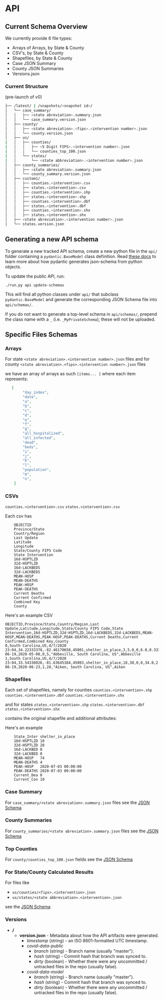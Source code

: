 # API

## Current Schema Overview

We currently provide 6 file types:
* Arrays of Arrays, by State & County
* CSV's, by State & County
* Shapefiles, by State & County
* Case JSON Summary
* County JSON Summaries
* Versions.json


### Current Structure
(pre-launch of v0)

```bash
├── /latest/ | /snapshots/<snapshot id>/
│   └── case_summary/
│   │   ├── <state abreviation>.summary.json
│   │   └── case_summary.version.json
│   ├── county/
│   │   ├── <state abreviation>.<fips>.<intervention number>.json
│   │   └── county.version.json
│   ├── us/
|   │   ├── counties/
|   │   │   ├── <5 Digit FIPS>.<intervention number>.json
|   │   │   └── counties_top_100.json
|   │   └── states/
|   │       └── <state abbreviation>.<intervention number>.json
│   ├── county_summaries/
│   │   ├── <state abreviation>.summary.json
│   │   └── county_summary.version.json
│   ├── custom1/
│   │   ├── counties.<intervention>.csv
│   │   ├── states.<intervention>.csv
│   │   ├── counties.<intervention>.shp
│   │   ├── states.<intervention>.shp
│   │   ├── counties.<intervention>.dbf
│   │   ├── states.<intervention>.dbf
│   │   ├── counties.<intervention>.shx
│   │   ├── states.<intervention>.shx
│   ├── <state abreviation>.<intervention number>.json
│   └── states.version.json
```


## Generating a new API schema

To generate a new tracked API schema, create a new python file in the `api/` folder containing
a `pydantic.BaseModel` class definition. Read [these docs](https://pydantic-docs.helpmanual.io/usage/schema/)
to learn more about how pydantic generates json-schema from python objects.

To update the public API, run:
```
./run.py api update-schemas
```

This will find all python classes under `api/` that subclass `pydantic.BaseModel` and
generate the corresponding JSON Schema file into `api/schemas/`.

If you do not want to generate a top-level schema in `api/schemas/`, prepend the class name
with a `_` (i.e. `_MyPrivateSchema`); these will not be uploaded.


## Specific Files Schemas

### Arrays

For state `<state abreviation>.<intervention number>.json` files
and for county `<state abreviation>.<fips>.<intervention number>.json` files

we have an array of arrays as such `[items... ]` where each item represents:

```json
   [
        "day_index",
        "date",
        "a",
        "b",
        "c",
        "d",
        "e",
        "f",
        "g",
        "all_hospitalized",
        "all_infected",
        "dead",
        "beds",
        "i",
        "j",
        "k",
        "l",
        "population",
        "m",
        "n",
    ]
```

### CSVs

`counties.<intervention>.csv`
`states.<intervention>.csv`

Each csv has
```
    OBJECTID
    Province/State
    Country/Region
    Last Update
    Latitude
    Longitude
    State/County FIPS Code
    State Intervention
    16d-HSPTLZD
    32d-HSPTLZD
    16d-LACKBEDS
    32d-LACKBEDS
    MEAN-HOSP
    MEAN-DEATHS
    PEAK-HOSP
    PEAK-DEATHS
    Current Deaths
    Current Confirmed
    Combined Key
    County
```

Here's an example CSV
```csv
OBJECTID,Province/State,Country/Region,Last Update,Latitude,Longitude,State/County FIPS Code,State Intervention,16d-HSPTLZD,32d-HSPTLZD,16d-LACKBEDS,32d-LACKBEDS,MEAN-HOSP,MEAN-DEATHS,PEAK-HOSP,PEAK-DEATHS,Current Deaths,Current Confirmed,Combined Key,County
0,South Carolina,US,4/7/2020 23:04,34.22333378,-82.46170658,45001,shelter_in_place,3,5,0,0,6.0,0.3333333333333333,2020-06-19,2020-05-08,0,5,"Abbeville, South Carolina, US",Abbeville
1,South Carolina,US,4/7/2020 23:04,33.54338026,-81.63645384,45003,shelter_in_place,18,30,0,0,34.0,2.4814814814814814,2020-06-19,2020-06-23,1,28,"Aiken, South Carolina, US",Aiken
```

### Shapefiles

Each set of shapefiles, namely for counties
`counties.<intervention>.shp`
`counties.<intervention>.dbf`
`counties.<intervention>.shx`

and for states
`states.<intervention>.shp`
`states.<intervention>.dbf`
`states.<intervention>.shx`

contains the original shapefile and additional attributes:

Here's an example
```
    State_Inter	shelter_in_place
    16d-HSPTLZD	10
    32d-HSPTLZD	28
    16d-LACKBED	0
    32d-LACKBED	0
    MEAN-HOSP	74
    MEAN-DEATHS	4
    PEAK-HOSP	2020-07-03 00:00:00
    PEAK-DEATHS	2020-07-03 00:00:00
    Current_Dea	0
    Current_Con	10
```

### Case Summary

For `case_summary/<state abreviation>.summary.json` files see the [JSON Schema](schemas/StateCaseSummary.json)

### County Summaries

For `county_summaries/<state abreviation>.summary.json` files see the [JSON Schema](schemas/county_summaries.json)

### Top Counties
For `county/counties_top_100.json` fields see the [JSON Schema](schema/CANPredictionAPI.json)

### For State/County Calculated Results
For files like 
- `us/counties/<fips>.<intervention>.json` 
- `us/states/<state abbreviation>.<intervention>.json` 

see the [JSON Schema](schema/CANPredictionAPIRow.json)

### Versions

* **/**
  * **version.json** - Metadata about how the API artifacts were generated.
    * *timestamp* (string) - an ISO 8601-formatted UTC timestamp.
    * *covid-data-public*
      * *branch* (string) - Branch name (usually "master").
      * *hash* (string) - Commit hash that branch was synced to.
      * *dirty* (boolean) - Whether there were any uncommitted / untracked files
        in the repo (usually false).
    * *covid-data-model*
      * *branch* (string) - Branch name (usually "master").
      * *hash* (string) - Commit hash that branch was synced to.
      * *dirty* (boolean) - Whether there were any uncommitted / untracked
        files in the repo (usually false).

